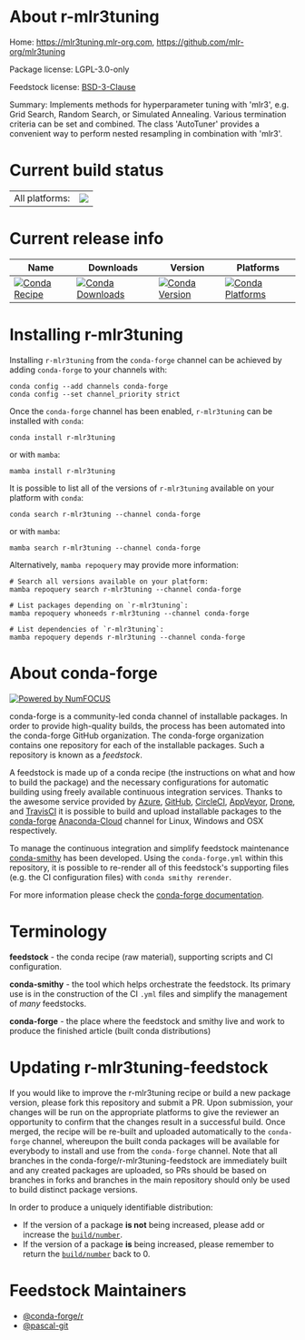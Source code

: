 About r-mlr3tuning
==================

Home: https://mlr3tuning.mlr-org.com, https://github.com/mlr-org/mlr3tuning

Package license: LGPL-3.0-only

Feedstock license: [BSD-3-Clause](https://github.com/conda-forge/r-mlr3tuning-feedstock/blob/main/LICENSE.txt)

Summary: Implements methods for hyperparameter tuning with 'mlr3', e.g. Grid Search, Random Search, or Simulated Annealing. Various termination criteria can be set and combined.  The class 'AutoTuner' provides a convenient way to perform nested resampling in combination with 'mlr3'.

Current build status
====================


<table><tr><td>All platforms:</td>
    <td>
      <a href="https://dev.azure.com/conda-forge/feedstock-builds/_build/latest?definitionId=11731&branchName=main">
        <img src="https://dev.azure.com/conda-forge/feedstock-builds/_apis/build/status/r-mlr3tuning-feedstock?branchName=main">
      </a>
    </td>
  </tr>
</table>

Current release info
====================

| Name | Downloads | Version | Platforms |
| --- | --- | --- | --- |
| [![Conda Recipe](https://img.shields.io/badge/recipe-r--mlr3tuning-green.svg)](https://anaconda.org/conda-forge/r-mlr3tuning) | [![Conda Downloads](https://img.shields.io/conda/dn/conda-forge/r-mlr3tuning.svg)](https://anaconda.org/conda-forge/r-mlr3tuning) | [![Conda Version](https://img.shields.io/conda/vn/conda-forge/r-mlr3tuning.svg)](https://anaconda.org/conda-forge/r-mlr3tuning) | [![Conda Platforms](https://img.shields.io/conda/pn/conda-forge/r-mlr3tuning.svg)](https://anaconda.org/conda-forge/r-mlr3tuning) |

Installing r-mlr3tuning
=======================

Installing `r-mlr3tuning` from the `conda-forge` channel can be achieved by adding `conda-forge` to your channels with:

```
conda config --add channels conda-forge
conda config --set channel_priority strict
```

Once the `conda-forge` channel has been enabled, `r-mlr3tuning` can be installed with `conda`:

```
conda install r-mlr3tuning
```

or with `mamba`:

```
mamba install r-mlr3tuning
```

It is possible to list all of the versions of `r-mlr3tuning` available on your platform with `conda`:

```
conda search r-mlr3tuning --channel conda-forge
```

or with `mamba`:

```
mamba search r-mlr3tuning --channel conda-forge
```

Alternatively, `mamba repoquery` may provide more information:

```
# Search all versions available on your platform:
mamba repoquery search r-mlr3tuning --channel conda-forge

# List packages depending on `r-mlr3tuning`:
mamba repoquery whoneeds r-mlr3tuning --channel conda-forge

# List dependencies of `r-mlr3tuning`:
mamba repoquery depends r-mlr3tuning --channel conda-forge
```


About conda-forge
=================

[![Powered by
NumFOCUS](https://img.shields.io/badge/powered%20by-NumFOCUS-orange.svg?style=flat&colorA=E1523D&colorB=007D8A)](https://numfocus.org)

conda-forge is a community-led conda channel of installable packages.
In order to provide high-quality builds, the process has been automated into the
conda-forge GitHub organization. The conda-forge organization contains one repository
for each of the installable packages. Such a repository is known as a *feedstock*.

A feedstock is made up of a conda recipe (the instructions on what and how to build
the package) and the necessary configurations for automatic building using freely
available continuous integration services. Thanks to the awesome service provided by
[Azure](https://azure.microsoft.com/en-us/services/devops/), [GitHub](https://github.com/),
[CircleCI](https://circleci.com/), [AppVeyor](https://www.appveyor.com/),
[Drone](https://cloud.drone.io/welcome), and [TravisCI](https://travis-ci.com/)
it is possible to build and upload installable packages to the
[conda-forge](https://anaconda.org/conda-forge) [Anaconda-Cloud](https://anaconda.org/)
channel for Linux, Windows and OSX respectively.

To manage the continuous integration and simplify feedstock maintenance
[conda-smithy](https://github.com/conda-forge/conda-smithy) has been developed.
Using the ``conda-forge.yml`` within this repository, it is possible to re-render all of
this feedstock's supporting files (e.g. the CI configuration files) with ``conda smithy rerender``.

For more information please check the [conda-forge documentation](https://conda-forge.org/docs/).

Terminology
===========

**feedstock** - the conda recipe (raw material), supporting scripts and CI configuration.

**conda-smithy** - the tool which helps orchestrate the feedstock.
                   Its primary use is in the construction of the CI ``.yml`` files
                   and simplify the management of *many* feedstocks.

**conda-forge** - the place where the feedstock and smithy live and work to
                  produce the finished article (built conda distributions)


Updating r-mlr3tuning-feedstock
===============================

If you would like to improve the r-mlr3tuning recipe or build a new
package version, please fork this repository and submit a PR. Upon submission,
your changes will be run on the appropriate platforms to give the reviewer an
opportunity to confirm that the changes result in a successful build. Once
merged, the recipe will be re-built and uploaded automatically to the
`conda-forge` channel, whereupon the built conda packages will be available for
everybody to install and use from the `conda-forge` channel.
Note that all branches in the conda-forge/r-mlr3tuning-feedstock are
immediately built and any created packages are uploaded, so PRs should be based
on branches in forks and branches in the main repository should only be used to
build distinct package versions.

In order to produce a uniquely identifiable distribution:
 * If the version of a package **is not** being increased, please add or increase
   the [``build/number``](https://docs.conda.io/projects/conda-build/en/latest/resources/define-metadata.html#build-number-and-string).
 * If the version of a package **is** being increased, please remember to return
   the [``build/number``](https://docs.conda.io/projects/conda-build/en/latest/resources/define-metadata.html#build-number-and-string)
   back to 0.

Feedstock Maintainers
=====================

* [@conda-forge/r](https://github.com/conda-forge/r/)
* [@pascal-git](https://github.com/pascal-git/)

